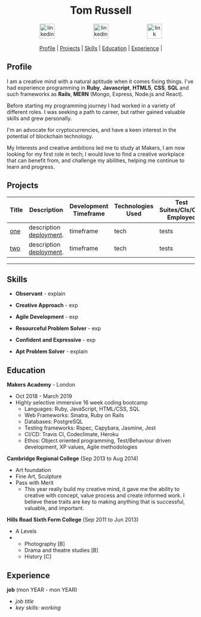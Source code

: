 <h1 align="center"> Tom Russell </h1>
<p align="center">
<a href="https://www.linkedin.com">
<img src="https://www.iconfinder.com/data/icons/free-social-icons/67/linkedin_circle_color-512.png" alt="linkedin" hspace="50" height="40" width="40"></a>
<a href="https://www.linkedin.com">
<img src="https://img.icons8.com/metro/420/link.png" alt="linkedin" hspace="50" height="40" width="40"></a>
<a href="www.google.com">
<img src="https://img.icons8.com/metro/420/link.png" alt="link" hspace="50" height="40" width="40"></a>
</p>
<div align="center"> 
  
[Profile](#profile) | 
[Projects](#projects) | 
[Skills](#skills) | 
[Education](#education) | 
[Experience](#experience) |

</div>

<a name="profile"></a>

## Profile
I am a creative mind with a natural aptitude when it comes fixing things.
I've had experience programming in **Ruby**, **Javascript**, **HTML5**, **CSS**, **SQL** and such frameworks as **Rails**, **MERN** (Mongo, Express, Node.js and React).

Before starting my programming journey I had worked in a variety of different roles. I was seeking a path to career, but rather gained valuable skills and grew personally.

I'm an advocate for cryptocurrencies, and have a keen interest in the potential of blockchain technology. 

My Interests and creative ambitions led me to study at Makers,
I am now looking for my first role in tech; I would love to find a creative workplace that can benefit from, and challenge my abilities, helping me continue to learn and progress.

<a name="projects"></a>
## Projects
| Title | Description | Development Timeframe | Technologies Used | Test Suites/CIs/CDs Employed |
|--|--|--|--|--|
|[one](https://github.com/) | description [deployment](https://warning-snek.surge.sh). | timeframe |tech | tests |
|[two](https://github.com/) | description [deployment](https://warning-snek.surge.sh). | timeframe |tech | tests |
----
<a name="skills"></a>
## Skills

* **Observant** - explain

* **Creative Approach** - exp

* **Agile Development** - exp

* **Resourceful Problem Solver** - exp

* **Confident and Expressive** - exp

* **Apt Problem Solver**  - explain

<a name="education"></a>
## Education

 **Makers Academy** - London
  * Oct 2018 - March 2019
  * Highly selective immersive 16 week coding bootcamp
    * Languages: Ruby, JavaScript, HTML/CSS, SQL
    * Web Frameworks: Sinatra, Ruby on Rails
    * Databases: PostgreSQL
    * Testing frameworks: Rspec, Capybara, Jasmine, Jest
    * CI/CD: Travis CI, Codeclimate, Heroku
    * Ethos: Object oriented programming, Test/Behaviour driven development, XP values, Agile methodologies

 **Cambridge Regional College** (Sep 2013 to Aug 2014)
*  Art foundation
* Fine Art, Sculpture
* Pass with Merit
  - This year really build my creative mind, it gave me the ability to creative with concept, value process and create informed work. I believe these traits are key to making anything that is successful, valuable, and important.

**Hills Road Sixth Form College** (Sep 2011 to Jun 2013)
- A Levels
- - Photography [B] 
  - Drama and theatre studies [B] 
  - History [C]
 
<a name="experience"></a>
## Experience
**job** (mon YEAR - mon YEAR)
* *job title*
* *key skills: working*
